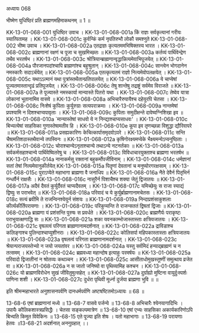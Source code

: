 अध्यायः 068

भीष्मेण युधिष्ठिरं प्रति ब्राह्मणमहिमाकथनम् ॥ 1 ॥

KK-13-01-068-001	युधिष्ठिर उवाच ।
KK-13-01-068-001a	किं राज्ञः सर्वकृत्यानां गरीयः स्यात्पितामह ।
KK-13-01-068-001c	कुर्वन्किं कर्म नृपतिरुभौ लोकौ समश्नुते
KK-13-01-068-002	भीष्म उवाच ।
KK-13-01-068-002a	एतद्राज्ञः कृत्यतममभिषिक्तस्य भारत ।
KK-13-01-068-002c	ब्राह्मणानां रक्षणं च पूजा च सुखमिच्छतः ॥
KK-13-01-068-003a	कर्तव्यं पार्थिवेन्द्रेण तथैव भरतर्षभ ।
KK-13-01-068-003c	श्रोत्रियान्ब्राह्मणान्वृद्धान्नित्यमेवाभिपूजयेत् ॥
KK-13-01-068-004a	पौरजानपदांश्चापि ब्राह्मणांश्च बहुश्रुतान् ।
KK-13-01-068-004c	सान्त्वेन भोगदानेन नमस्कारैः सदाऽर्चयेत् ॥
KK-13-01-068-005a	एतत्कृत्यतमं राज्ञो नित्यमेवोपलक्षयेत् ।
KK-13-01-068-005c	यथाऽऽत्मानं यथा पुत्रांस्तथैतान्प्रतिपालयेत् ॥
KK-13-01-068-006a	ये चाप्येषां पूज्यतमास्तान्दृढं प्रतिपूजयेत् ।
KK-13-01-068-006c	तेषु शान्तेषु तद्राष्ट्रं सर्वमेव विराजते ॥
KK-13-01-068-007a	ते पूज्यास्ते नमस्कार्या मान्यास्ते पितरो यथा ।
KK-13-01-068-007c	तेष्वेव यात्रा लोकानां भूतानामिव वासवे ॥
KK-13-01-068-008a	अभिचारैरुपायैश्च दहेयुरपि चेतसा ।
KK-13-01-068-008c	निःशेषं कुपिताः कुर्युरुग्राः सत्यपराक्रमाः ।
KK-13-01-068-009a	नान्तमेषां प्रपश्यामि न दिशश्चाप्यपावृताः ।
KK-13-01-068-009c	कुपिताः समुदीक्षन्ते दावेष्वग्निशिखा इव ॥
KK-13-01-068-010a	`मान्यास्तेषां साधवो ये न निन्द्याश्चाप्यसाधवः' ।
KK-13-01-068-010c	बिभ्यत्येषां साहसिका गुणास्तेषामतीव हि ।
KK-13-01-068-010e	कूपा इव तृणच्छन्ना विशुद्धा द्यौरिवापरे ॥
KK-13-01-068-011a	प्रसह्यकारिणः केचित्कार्पासमृदवोऽपरे ।
KK-13-01-068-011c	सन्ति चैषामतिशठास्तथैवान्ये तपस्विनः ॥
KK-13-01-068-012a	कृषिगोरक्ष्यमप्येके भैक्ष्यमन्येऽप्यनुष्ठिताः ।
KK-13-01-068-012c	चोराश्चान्येऽनृताश्चान्ये तथाऽन्ये नटनर्तकाः ॥
KK-13-01-068-013a	सर्वकर्मसहाश्चान्ये पार्थिवेष्वितरेषु च ।
KK-13-01-068-013c	विविधाचारयुक्ताश्च ब्राह्मणा भरतर्षभ ॥
KK-13-01-068-014a	नानाकर्मसु रक्तानां बहुकर्मोपजीविनाम् ।
KK-13-01-068-014c	धर्मज्ञानां सतां तेषां नित्यमेवानुकीर्तयेत्
KK-13-01-068-015a	पितॄणां देवतानां च मनुष्योरगरक्षसाम् ।
KK-13-01-068-015c	पुराऽप्येते महाभागा ब्राह्मणा वै जनाधिप ॥
KK-13-01-068-016a	नैते देवैर्न पितृभिर्न गन्धर्वैर्न राक्षसैः ।
KK-13-01-068-016c	नासुरैर्न पिशाचैश्च शक्या जेतुं द्विजातयः ॥
KK-13-01-068-017a	अदैवं दैवतं कुर्युर्दैवतं चाप्यदैवतम् ।
KK-13-01-068-017c	यमिच्छेयुः स राजा स्याद्यं द्विष्युः स पराभवेत् ॥
KK-13-01-068-018a	परिवादं च ये कुर्युर्ब्राह्मणानामचेतसः ।
KK-13-01-068-018c	सत्यं ब्रवीमि ते राजन्विनश्येयुर्न संशयः ॥
KK-13-01-068-019a	निन्दाप्रशंसाकुशलाः कीर्त्यकीर्तिपरायणाः ।
KK-13-01-068-019c	परिकुप्यन्ति ते राजन्सततं द्विषतां द्विजाः ॥
KK-13-01-068-020a	ब्राह्मणा यं प्रशंसन्ति पुरुषः स प्रवर्धते ।
KK-13-01-068-020c	ब्राह्मणैर्यः पराकृष्टः पराभूयात्क्षणाद्धि सः ॥
KK-13-01-068-021a	शका यवनकाम्भोजास्तास्ताः क्षत्रियजातयः ।
KK-13-01-068-021c	वृषलत्वं परिगता ब्राह्मणानामदर्शनात् ॥
KK-13-01-068-022a	द्राविडाश्च कलिङ्गाश्च पुलिन्दाश्चाप्युशीनराः ।
KK-13-01-068-022c	कोलिसर्पा महिपकास्तास्ताः क्षत्रियजातयः ॥
KK-13-01-068-023a	वृषलत्वं परिगता ब्राह्मणानामदर्शनात् ।
KK-13-01-068-023c	श्रेयान्पराजयस्तेभ्यो न जयो जयतांवर ॥
KK-13-01-068-024a	यस्तु सर्वमिदं हन्याद्ब्राह्मणं च न तत्समम् ।
KK-13-01-068-024c	ब्रह्मवध्या महान्दोष इत्याहुः परमर्षयः ॥
KK-13-01-068-025a	परिवादो द्विजातीनां न श्रोतव्यः कथञ्चन ।
KK-13-01-068-025c	आसीताधोमुखस्तूष्णीं समुत्थाय व्रजेत वा ॥
KK-13-01-068-026a	न स जातो जनिष्यो वा पृथिव्यामिह कश्चन ।
KK-13-01-068-026c	यो ब्राह्मणविरोधेन सुखं जीवितुमुत्सहेत् ॥
KK-13-01-068-027a	दुर्ग्राह्यो मुष्टिना वायुर्दुःस्पर्शः पाणिना शशी ।
KK-13-01-068-027c	दुर्धरा पृथिवी मूर्ध्ना दुर्जया ब्राह्मणा भुवि ॥ ॥

इति श्रीमन्महाभारते अनुशासनपर्वणि दानधर्मपर्वणि अष्टषष्टितमोऽध्यायः ॥ 68 ॥

13-68-6 एषां ब्राह्मणानां मध्ये ॥ 13-68-7 वासवे पर्जन्ये ॥ 13-68-8 अभिचारैः श्येनयागादिभिः । उपायैः कौलिकशास्त्रप्रसिद्धैः । चेतसा सङ्कल्पमात्रेण ॥ 13-68-10 एषां एभ्यः साहसिका अकार्यकारिणोऽपि बिभ्यति किमुत विवेकिनः ॥ 13-68-15 एते पूज्या इति शेषः । यतो महाभागाः ॥ 13-68-19 परायणाः हेतवः ॥13-68-21 अदर्शनात् अननुग्रहात् ।।	
